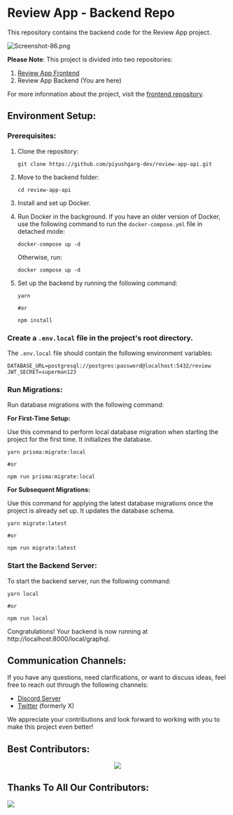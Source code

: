# Review App - Backend Repo

This repository contains the backend code for the Review App project.

![Screenshot-86.png](https://i.postimg.cc/pXzH9rcC/Screenshot-86.png)

**Please Note**: This project is divided into two repositories:

1. [Review App Frontend](https://github.com/piyushgarg-dev/review-app)
2. Review App Backend (You are here)

For more information about the project, visit the [frontend repository](https://github.com/piyushgarg-dev/review-app).

## Environment Setup:

### Prerequisites:

1. Clone the repository:

   ```shell
   git clone https://github.com/piyushgarg-dev/review-app-api.git
   ```

2. Move to the backend folder:

   ```shell
   cd review-app-api
   ```

3. Install and set up Docker.

4. Run Docker in the background. If you have an older version of Docker, use the following command to run the `docker-compose.yml` file in detached mode:

   ```shell
   docker-compose up -d
   ```

   Otherwise, run:

   ```shell
   docker compose up -d
   ```

5. Set up the backend by running the following command:
   ```shell
   yarn
   
   #or

   npm install
   ```

### Create a `.env.local` file in the project's root directory.

The `.env.local` file should contain the following environment variables:

```shell
DATABASE_URL=postgresql://postgres:password@localhost:5432/review
JWT_SECRET=superman123
```

### Run Migrations:

Run database migrations with the following command:

**For First-Time Setup:**

Use this command to perform local database migration when starting the project for the first time. It initializes the database.

```shell
yarn prisma:migrate:local

#or

npm run prisma:migrate:local
```

**For Subsequent Migrations:**

Use this command for applying the latest database migrations once the project is already set up. It updates the database schema.

```shell
yarn migrate:latest

#or

npm run migrate:latest
```

### Start the Backend Server:

To start the backend server, run the following command:

```shell
yarn local

#or 

npm run local
```

Congratulations! Your backend is now running at http://localhost:8000/local/graphql.

## Communication Channels:

If you have any questions, need clarifications, or want to discuss ideas, feel free to reach out through the following channels:

- [Discord Server](https://discord.com/invite/YuUjtrufmT)
- [Twitter](https://twitter.com/piyushgarg_dev) (formerly X)

We appreciate your contributions and look forward to working with you to make this project even better!

## Best Contributors:

<div align="center">
    <a  href="https://github.com/piyushgarg-dev/review-app-api/graphs/contributors">
        <img src="https://contrib.rocks/image?repo=piyushgarg-dev/review-app-api&anon=1" />
    </a>
</div>

## Thanks To All Our Contributors:

<a href="https://github.com/piyushgarg-dev/review-app-api/graphs/contributors">
  <img src="https://contrib.rocks/image?repo=piyushgarg-dev/review-app-api" />
</a>
